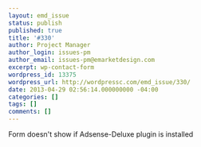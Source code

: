 ```yaml
---
layout: emd_issue
status: publish
published: true
title: '#330'
author: Project Manager
author_login: issues-pm
author_email: issues-pm@emarketdesign.com
excerpt: wp-contact-form
wordpress_id: 13375
wordpress_url: http://wordpressc.com/emd_issue/330/
date: 2013-04-29 02:56:14.000000000 -04:00
categories: []
tags: []
comments: []
---
```

Form doesn't show if Adsense-Deluxe plugin is installed

